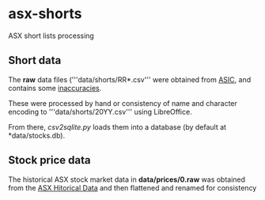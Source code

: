 # asx-shorts
ASX short lists processing

## Short data

The **raw** data files ('''data/shorts/RR*.csv''' were obtained from
[ASIC](https://asic.gov.au/regulatory-resources/markets/short-selling/short-selling-reports-notice/), and
contains some [inaccuracies](https://asic.gov.au/regulatory-resources/markets/short-selling/short-selling-reports-notice/).

These were processed by hand or consistency of name and character encoding to '''data/shorts/20YY.csv''' using LibreOffice.

From there, *csv2sqlite.py* loads them into a database (by default at *data/stocks.db).

## Stock price data

The historical ASX stock market data in **data/prices/0.raw** was obtained from the
[ASX Hitorical Data](https://www.asxhistoricaldata.com/archive/) and then flattened and renamed for consistency

